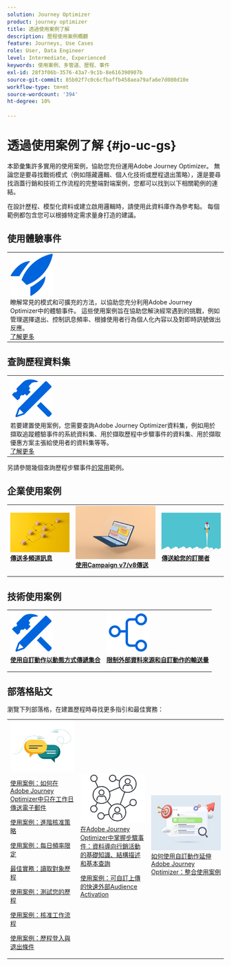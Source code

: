 ```yaml
---
solution: Journey Optimizer
product: journey optimizer
title: 透過使用案例了解
description: 歷程使用案例概觀
feature: Journeys, Use Cases
role: User, Data Engineer
level: Intermediate, Experienced
keywords: 使用案例、多管道、歷程、事件
exl-id: 28f3f06b-3576-43a7-9c1b-8e616390907b
source-git-commit: 85b02f7c0c6cfbaffb458aea79afa6e7d080d10e
workflow-type: tm+mt
source-wordcount: '394'
ht-degree: 10%

---
```


# 透過使用案例了解 {#jo-uc-gs}

本節彙集許多實用的使用案例，協助您充份運用Adobe Journey Optimizer。 無論您是要尋找戰術模式（例如隱藏邏輯、個人化技術或歷程退出策略），還是要尋找涵蓋行銷和技術工作流程的完整端對端案例，您都可以找到以下相關範例的連結。

在設計歷程、模型化資料或建立啟用邏輯時，請使用此資料庫作為參考點。 每個範例都包含您可以根據特定需求量身打造的建議。


## 使用體驗事件

<table style="table-layout:fixed">
<tr style="border: 0;">
  <td>
    <div>
    <a href="exp-event-lookup.md">
    <img alt="體驗事件查詢最佳實務" src="../assets/do-not-localize/icon-quick-start.svg" /></a> 
    <br>瞭解常見的模式和可擴充的方法，以協助您充分利用Adobe Journey Optimizer中的體驗事件。 這些使用案例旨在協助您解決經常遇到的挑戰，例如管理選擇退出、控制訊息頻率、根據使用者行為個人化內容以及對即時訊號做出反應。
    </div>
      <div>
     <a href="exp-event-lookup.md">了解更多</a></div>
    </div>
  </td>
</tr>
</table>


## 查詢歷程資料集

<table style="table-layout:fixed">
<tr style="border: 0;">
  <td>
    <div>
    <a href="../data/datasets-query-examples.md">
    <img alt="查詢範例" src="../assets/do-not-localize/icon-configure.svg"/></a> 
    <br>若要建置使用案例，您需要查詢Adobe Journey Optimizer資料集，例如用於擷取追蹤體驗事件的系統資料集、用於擷取歷程中步驟事件的資料集、用於擷取優惠方案主張給使用者的資料集等等。
    </div>
      <div>
     <a href="../data/datasets-query-examples.md">了解更多</a></div>
    </div>
  </td>
</tr>
</table>

另請參閱幾個查詢歷程步驟事件[的常用](../reports/query-examples.md)範例。


## 企業使用案例

<table style="table-layout:fixed"><tr style="border: 0;">
<td>
<a href="../building-journeys/journeys-uc.md">
<img alt="傳送多頻道訊息" src="../assets/do-not-localize/start-journey.jpeg">
</a>
<div>
<a href="../building-journeys/journeys-uc.md"><strong>傳送多頻道訊息</strong></a>
</div>
<p>
</td>
<td>
<a href="ajo-ac.md">
<img alt="使用行銷活動傳送訊息" src="../assets/do-not-localize/start-interface.jpeg">
</a>
<div><a href="ajo-ac.md"><strong>使用Campaign v7/v8傳送</strong>
</div>
<p>
</td>
<td>
<a href="message-to-subscribers-uc.md">
<img alt="傳送訊息給訂閱者" src="../assets/do-not-localize/start-quick.png">
</a>
<div>
<a href="message-to-subscribers-uc.md"><strong>傳送給您的訂閱者</strong></a>
</div>
<p></td>
</tr></table>

## 技術使用案例

<table style="table-layout:fixed"><tr style="border: 0;">
<td>
<a href="collections.md">
<img alt="使用自訂動作動態傳遞集合" src="../assets/do-not-localize/icon-configure.svg">
</a>
<div>
<a href="collections.md"><strong>使用自訂動作以動態方式傳遞集合</strong></a>
</div>
<p>
</td>
<td>
<a href="limit-throughput.md">
<img alt="使用「外部資料來源」與「自訂動作」限制輸送量" src="../assets/do-not-localize/icon-first-journey.svg">
</a>
<div><a href="limit-throughput.md"><strong>限制外部資料來源和自訂動作的輸送量</strong></a>
</div>
<p>
</td>
</tr></table>

## 部落格貼文

瀏覽下列部落格，在建置歷程時尋找更多指引和最佳實務：

<table style="table-layout:fixed"><tr style="border: 0;">
<td>
<img alt="部落格貼文" src="../assets/do-not-localize/community.jpeg">
<div>
<p><a href="https://experienceleaguecommunities.adobe.com/t5/journey-optimizer-blogs/how-to-send-emails-only-on-weekdays-in-adobe-journey-optimizer/ba-p/760400" target="_blank">使用案例：如何在Adobe Journey Optimizer中只在工作日傳送電子郵件</a></p>
<p><a href="https://experienceleaguecommunities.adobe.com/t5/journey-optimizer-blogs/advanced-approval-strategies-in-adobe-journey-optimizer/ba-p/761396" target="_blank">使用案例：進階核准策略</a></p>
<p><a href="https://experienceleaguecommunities.adobe.com/t5/journey-optimizer-blogs/elevate-customer-experience-with-daily-frequency-capping-in-ajo/ba-p/761510" target="_blank">使用案例：每日頻率限定</a></p>
<p><a href="https://experienceleaguecommunities.adobe.com/t5/journey-optimizer-blogs/mastering-read-audience-journeys-in-adobe-journey-optimizer-a/ba-p/761445" target="_blank">最佳實務：讀取對象歷程</a></p>
<p><a href="https://experienceleaguecommunities.adobe.com/t5/journey-optimizer-blogs/from-plan-to-perfection-how-to-test-your-ajo-journeys-for-10/ba-p/761270" target="_blank">使用案例：測試您的歷程</a></p>
<p><a href="https://experienceleaguecommunities.adobe.com/t5/journey-optimizer-blogs/deliver-with-confidence-approval-workflows-across-adobe-journey/ba-p/760900" target="_blank">使用案例：核准工作流程</a></p>
<p><a href="https://experienceleaguecommunities.adobe.com/t5/journey-optimizer-blogs/mastering-journey-entry-and-exit-criteria-in-adobe-journey/ba-p/760958" target="_blank">使用案例：歷程登入與退出條件</a></p>
</div>
<p>
</td>
<td>
<img alt="歷程中的步驟事件" src="../assets/do-not-localize/step-event.jpeg">
<div>
<a href="https://experienceleaguecommunities.adobe.com/t5/journey-optimizer-blogs/mastering-step-events-in-adobe-journey-optimizer-fundamentals/ba-p/762024" target="_blank">在Adobe Journey Optimizer中掌握步驟事件：資料導向行銷活動的基礎知識、結構描述和基本查詢
</a>
<p><a href="https://experienceleaguecommunities.adobe.com/t5/journey-optimizer-blogs/fast-external-audience-activation-with-custom-upload/ba-p/761658" target="_blank">使用案例：可自訂上傳的快速外部Audience Activation</a></p>
</div>
<p></td>
<td>
<img alt="自訂動作" src="../assets/do-not-localize/list.jpeg">
<div><a href="https://experienceleaguecommunities.adobe.com/t5/journey-optimizer-blogs/how-to-extend-adobe-journey-optimizer-with-custom-actions/ba-p/761323" target="_blank">如何使用自訂動作延伸Adobe Journey Optimizer：整合使用案例
</a>
</div>
<p></td>
</tr></table>